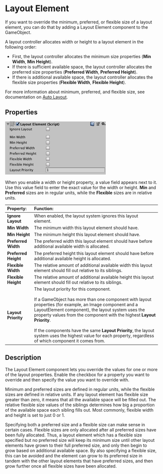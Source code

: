 # Layout Element

If you want to override the minimum, preferred, or flexible size of a layout element, you can do that by adding a Layout Element component to the GameObject.

A layout controller allocates width or height to a layout element in the following order:

* First, the layout controller allocates the minimum size properties (**Min Width**, **Min Height**).
* If there is sufficient available space, the layout controller allocates the preferred size properties (**Preferred Width**, **Preferred Height**).
* If there is additional available space, the layout controller allocates the flexible size properties (**Flexible Width**, **Flexible Height**).

For more information about minimum, preferred, and flexible size, see documentation on [Auto Layout](UIAutoLayout.md).

## Properties

![](images/UI_LayoutElementInspector.png)

When you enable a width or height property, a value field appears next to it. Use this value field to enter the exact value for the width or height. **Min** and **Preferred** sizes are in regular units, while the **Flexible** sizes are in relative units.

|**Property:** |**Function:** |
|:---|:---|
|**Ignore Layout**| When enabled, the layout system ignores this layout element.|
|**Min Width** |The minimum width this layout element should have. |
|**Min Height** |The minimum height this layout element should have. |
|**Preferred Width** |The preferred width this layout element should have before additional available width is allocated. |
|**Preferred Height** |The preferred height this layout element should have before additional available height is allocated. |
|**Flexible Width** |The relative amount of additional available width this layout element should fill out relative to its siblings. |
|**Flexible Height** |The relative amount of additional available height this layout element should fill out relative to its siblings. |
|**Layout Priority**|The layout priority for this component. <br/><br/> If a GameObject has more than one component with layout properties (for example, an Image component and a LayoutElement component), the layout system uses the property values from the component with the highest **Layout Priority**. <br/><br/> If the components have the same **Layout Priority**, the layout system uses the highest value for each property, regardless of which component it comes from.|


## Description

The Layout Element component lets you override the values for one or more of the layout properties. Enable the checkbox for a property you want to override and then specify the value you want to override with.

Minimum and preferred sizes are defined in regular units, while the flexible sizes are defined in relative units. If any layout element has flexible size greater than zero, it means that all the available space will be filled out. The relative flexible size values of the siblings determines how big a proportion of the available space each sibling fills out. Most commonly, flexible width and height is set to just 0 or 1.

Specifying both a preferred size and a flexible size can make sense in certain cases. Flexible sizes are only allocated after all preferred sizes have been fully allocated. Thus, a layout element which has a flexible size specified but no preferred size will keep its minimum size until other layout elements have grown to their full preferred size, and only then begin to grow based on additional available space. By also specifying a flexible size, this can be avoided and the element can grow to its preferred size in tandem with the other layout elements that have preferred sizes, and then grow further once all flexible sizes have been allocated.
